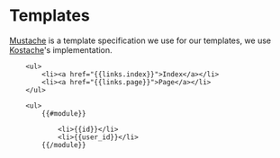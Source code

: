 # Templates

[Mustache](https://github.com/mustache) is a template specification we use for our templates, we use 
 [Kostache](https://github.com/zombor/KOstache)'s implementation.


		<ul>
			<li><a href="{{links.index}}">Index</a></li>
			<li><a href="{{links.page}}">Page</a></li>
		</ul>

		<ul>
			{{#module}}

				<li>{{id}}</li>
				<li>{{user_id}}</li>
			{{/module}}

